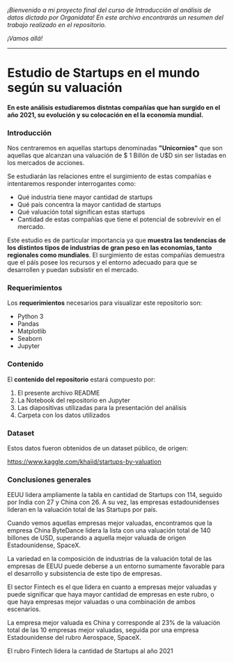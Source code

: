 *¡Bienvenido a mi proyecto final del curso de Introducción al análisis de datos dictado por Organidata! En este archivo encontrarás un resumen del trabajo realizado en el repositorio.*

*¡Vamos allá!*

------------


# **Estudio de Startups en el mundo según su valuación**

#### En este análisis estudiaremos distntas compañías que han surgido en el año 2021, su evolución y su colocación en el la economía mundial.

### Introducción 

Nos centraremos en aquellas startups denominadas **"Unicornios"** que son aquellas que alcanzan una valuación de $ 1 Billón de U$D sin ser listadas en los mercados de acciones.

Se estudiarán las relaciones entre el surgimiento de estas compañías e intentaremos responder interrogantes como:
- Qué industria tiene mayor cantidad de startups
- Qué país concentra la mayor cantidad de startups
- Qué valuación total significan estas startups
- Cantidad de estas compañías que tiene el potencial de sobrevivir en el mercado.

Este estudio es de particular importancia ya que **muestra las tendencias de los distintos tipos de industrias de gran peso en las economías, tanto regionales como mundiales**. El surgimiento de estas compañías demuestra que el páís posee los recursos y el entorno adecuado para que se desarrollen y puedan subsistir en el mercado.

### Requerimientos 
Los **requerimientos** necesarios para visualizar este repositorio son:
- Python 3
- Pandas
- Matplotlib
- Seaborn
- Jupyter

### Contenido
El **contenido del repositorio** estará compuesto por:
1. El presente archivo README
2. La Notebook del repositorio en Jupyter
3. Las diapositivas utilizadas para la presentación del análisis
4. Carpeta con los datos utilizados

### Dataset

Estos datos fueron obtenidos de un dataset público, de origen:

https://www.kaggle.com/khaiid/startups-by-valuation

### Conclusiones generales

EEUU lidera ampliamente la tabla en cantidad de Startups con 114, seguido por India con 27 y China con 26. A su vez, las empresas estadounidenses lideran en la valuación total de las Startups por país.

Cuando vemos aquellas empresas mejor valuadas, encontramos que la empresa China ByteDance lidera la lista con una valuación total de 140 billones de USD, superando a aquella mejor valuada de origen Estadounidense, SpaceX.

La variedad en la composición de industrias de la valuación total de las empresas de EEUU puede deberse a un entorno sumamente favorable para el desarrollo y subsistencia de este tipo de empresas.

El sector Fintech es el que lidera en cuanto a empresas mejor valuadas y puede significar que haya mayor cantidad de empresas en este rubro, o que haya empresas mejor valuadas o una combinación de ambos escenarios.

La empresa mejor valuada es China y corresponde al 23% de la valuación total de las 10 empresas mejor valuadas, seguida por una empresa Estadounidense del rubro Aerospace, SpaceX.

El rubro Fintech lidera la cantidad de Startups al año 2021

  